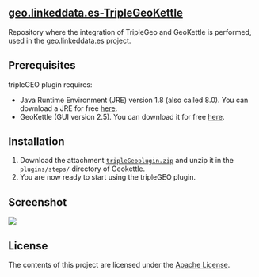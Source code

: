 <html>
	<head></head>
	<body>
		<div id="readme" class="clearfix announce instapaper_body md">
			<article class="markdown-body entry-content" itemprop="mainContentOfPage">
				<h2><a name="welcome" class="anchor" href="#welcome"><span class="octicon octicon-link"></span>geo.linkeddata.es-TripleGeoKettle</a></h2>
				<p>Repository where the integration of TripleGeo and GeoKettle is performed, used in the geo.linkeddata.es project.</p>
				<h2><a name="prerequisites" class="anchor" href="#Prerequisites"><span class="octicon octicon-link"></span></a>Prerequisites</h2>
				tripleGEO plugin requires: 
				<ul>
					<li>Java Runtime Environment (JRE) version 1.8 (also called 8.0). You can download a JRE for free <a href="http://www.oracle.com/technetwork/java/index.html">here</a>.</li>
					<li>GeoKettle (GUI version 2.5). You can download it for free <a href="http://www.spatialytics.org/projects/geokettle/">here</a>.</li>
				</ul>
				<h2><a name="installation" class="anchor" href="#Installation"><span class="octicon octicon-link"></span></a>Installation</h2>
				<ol>
					<li>Download the attachment <a href="https://github.com/oeg-upm/geo.linkeddata.es-TripleGeoKettle/raw/master/download/tripleGeoplugin.zip"><code>tripleGeoplugin.zip</code></a> and unzip it in the <code>plugins/steps/</code> directory of Geokettle.</li>
					<li>You are now ready to start using the tripleGEO plugin.</li>
				</ol>
				<h2><a name="screenshot" class="anchor" href="#Screenshot"><span class="octicon octicon-link"></span></a>Screenshot</h2>
				<img src="https://github.com/oeg-upm/geo.linkeddata.es-TripleGeoKettle/blob/master/distrib/Screenshot.png">				
				<h2><a name="license" class="anchor" href="#license"><span class="octicon octicon-link"></span></a>License</h2>
				<p>The contents of this project are licensed under the <a href="https://github.com/oeg-upm/geo.linkeddata.es-TripleGeoKettle/blob/master/LICENSE">Apache License</a>.</p>
			</article>
		</div>
	</body>
</html>

